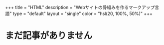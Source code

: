 +++
title = "HTML"
description = "Webサイトの骨組みを作るマークアップ言語"
type = "default"
layout = "single"
color = "hsl(20, 100%, 50%)"
+++

# まだ記事がありません
